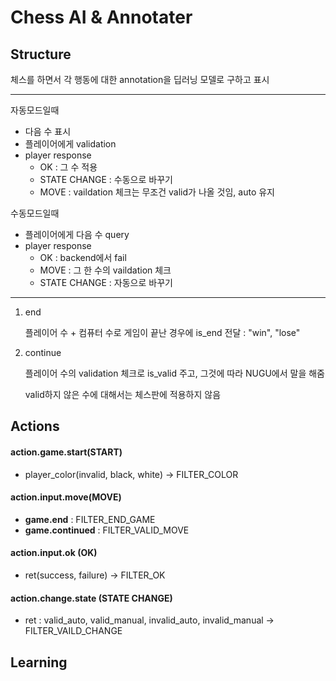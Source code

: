 # Chess AI & Annotater



## Structure

체스를 하면서 각 행동에 대한 annotation을 딥러닝 모델로 구하고 표시

---

자동모드일때

- 다음 수 표시
- 플레이어에게 validation
- player response 
  - OK : 그 수 적용
  - STATE CHANGE : 수동으로 바꾸기
  - MOVE : vaildation 체크는 무조건 valid가 나올 것임, auto 유지

수동모드일때 

- 플레이어에게 다음 수 query
- player response
  - OK :  backend에서 fail
  - MOVE : 그 한 수의 vaildation 체크
  - STATE CHANGE : 자동으로 바꾸기

---

1. end

   플레이어 수 + 컴퓨터 수로 게임이 끝난 경우에 is_end 전달 : "win", "lose"

2. continue

   플레이어 수의 validation 체크로 is_valid 주고, 그것에 따라 NUGU에서 말을 해줌

   valid하지 않은 수에 대해서는 체스판에 적용하지 않음

## Actions

#### action.game.start(START)

- player_color(invalid, black, white) -> FILTER_COLOR

#### action.input.move(MOVE)

- **game.end** : FILTER_END_GAME
- **game.continued** : FILTER_VALID_MOVE


#### action.input.ok (OK)

- ret(success, failure) -> FILTER_OK

#### action.change.state (STATE CHANGE)

- ret : valid_auto, valid_manual, invalid_auto, invalid_manual -> FILTER_VAILD_CHANGE



## Learning

